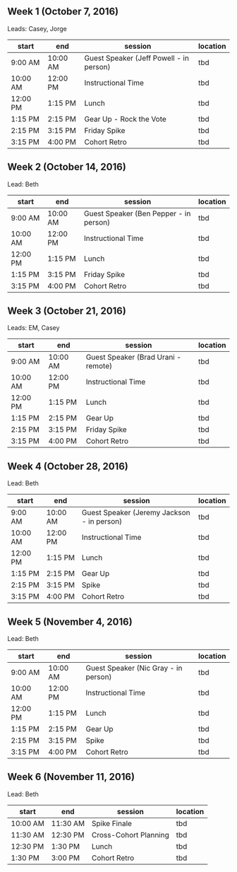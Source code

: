 ## Week 1 (October 7, 2016)
Leads: Casey, Jorge

start | end | session | location 
-------------|--------|--------|--
9:00 AM | 10:00 AM | Guest Speaker (Jeff Powell - in person) | tbd 
10:00 AM | 12:00 PM | Instructional Time | tbd 
12:00 PM | 1:15 PM | Lunch | tbd 
1:15 PM | 2:15 PM | Gear Up - Rock the Vote | tbd 
2:15 PM | 3:15 PM | Friday Spike | tbd 
3:15 PM | 4:00 PM | Cohort Retro | tbd 

## Week 2 (October 14, 2016)
Lead: Beth

| start | end | session | location |
|-------------|--------|--------|--|
| 9:00 AM | 10:00 AM | Guest Speaker (Ben Pepper - in person) | tbd |
| 10:00 AM | 12:00 PM | Instructional Time | tbd |
| 12:00 PM | 1:15 PM | Lunch | tbd |
| 1:15 PM | 3:15 PM | Friday Spike | tbd |
| 3:15 PM | 4:00 PM | Cohort Retro | tbd |


## Week 3 (October 21, 2016)
Leads: EM, Casey

| start | end | session | location |
|-------------|--------|--------|--|
| 9:00 AM | 10:00 AM | Guest Speaker (Brad Urani - remote) | tbd |
| 10:00 AM | 12:00 PM | Instructional Time | tbd |
| 12:00 PM | 1:15 PM | Lunch | tbd |
| 1:15 PM | 2:15 PM | Gear Up | tbd |
| 2:15 PM | 3:15 PM | Friday Spike | tbd |
| 3:15 PM | 4:00 PM | Cohort Retro | tbd |


## Week 4 (October 28, 2016)
Lead: Beth

| start | end | session | location |
|-------------|--------|--------|--|
| 9:00 AM | 10:00 AM | Guest Speaker (Jeremy Jackson - in person) | tbd |
| 10:00 AM | 12:00 PM | Instructional Time | tbd |
| 12:00 PM | 1:15 PM | Lunch | tbd |
| 1:15 PM | 2:15 PM | Gear Up | tbd |
| 2:15 PM | 3:15 PM | Spike | tbd |
| 3:15 PM | 4:00 PM | Cohort Retro | tbd |


## Week 5 (November 4, 2016)
Lead: Beth

| start | end | session | location |
|-------------|--------|--------|--|
| 9:00 AM | 10:00 AM | Guest Speaker (Nic Gray - in person) | tbd |
| 10:00 AM | 12:00 PM | Instructional Time | tbd |
| 12:00 PM | 1:15 PM | Lunch | tbd |
| 1:15 PM | 2:15 PM | Gear Up | tbd |
| 2:15 PM | 3:15 PM | Spike | tbd |
| 3:15 PM | 4:00 PM | Cohort Retro | tbd |


## Week 6 (November 11, 2016)
Lead: Beth

| start | end | session | location |
|-------------|--------|--------|--|
| 10:00 AM | 11:30 AM | Spike Finale | tbd |
| 11:30 AM | 12:30 PM | Cross-Cohort Planning | tbd |
| 12:30 PM | 1:30 PM | Lunch | tbd |
| 1:30 PM | 3:00 PM | Cohort Retro | tbd |
